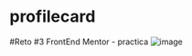 # profilecard
#Reto #3 FrontEnd Mentor - practica
![image](https://github.com/AlejandroMezaing/profilecard/assets/99505524/df7d8a39-1cb0-408c-857e-84f7da280628)


